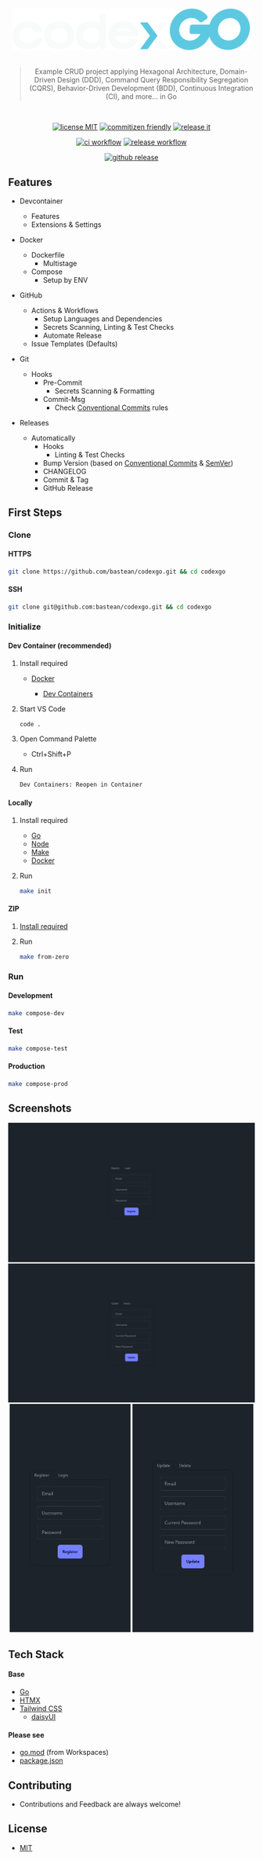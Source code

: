 <h1 align="center">

<!-- [![logo readme](https://raw.githubusercontent.com/bastean/codexgo/main/docs/readme/logo-readme.png)](https://github.com/bastean) -->

[![logo readme](docs/readme/logo-readme.png)](https://github.com/bastean/codexgo)

</h1>

<div align="center">

> Example CRUD project applying Hexagonal Architecture, Domain-Driven Design (DDD), Command Query Responsibility Segregation (CQRS), Behavior-Driven Development (BDD), Continuous Integration (CI), and more... in Go

</div>

<br />

<div align="center">

[![license MIT](https://img.shields.io/badge/license-MIT-blue.svg)](LICENSE)
[![commitizen friendly](https://img.shields.io/badge/commitizen-friendly-brightgreen.svg)](https://github.com/commitizen/cz-cli)
[![release it](https://img.shields.io/badge/%F0%9F%93%A6%F0%9F%9A%80-release--it-orange.svg)](https://github.com/release-it/release-it)

</div>

<div align="center">

[![ci workflow](https://github.com/bastean/codexgo/actions/workflows/ci.yml/badge.svg)](https://github.com/bastean/codexgo/actions/workflows/ci.yml)
[![release workflow](https://github.com/bastean/codexgo/actions/workflows/release.yml/badge.svg)](https://github.com/bastean/codexgo/actions/workflows/release.yml)

</div>

<div align="center">

[![github release](https://img.shields.io/github/v/release/bastean/codexgo.svg)](https://github.com/bastean/codexgo/releases)

</div>

## Features

- Devcontainer

  - Features
  - Extensions & Settings

- Docker

  - Dockerfile
    - Multistage
  - Compose
    - Setup by ENV

- GitHub

  - Actions & Workflows
    - Setup Languages and Dependencies
    - Secrets Scanning, Linting & Test Checks
    - Automate Release
  - Issue Templates (Defaults)

- Git

  - Hooks
    - Pre-Commit
      - Secrets Scanning & Formatting
    - Commit-Msg
      - Check [Conventional Commits](https://www.conventionalcommits.org) rules

- Releases

  - Automatically
    - Hooks
      - Linting & Test Checks
    - Bump Version (based on [Conventional Commits](https://www.conventionalcommits.org) & [SemVer](https://semver.org/))
    - CHANGELOG
    - Commit & Tag
    - GitHub Release

## First Steps

### Clone

#### HTTPS

```bash
git clone https://github.com/bastean/codexgo.git && cd codexgo
```

#### SSH

```bash
git clone git@github.com:bastean/codexgo.git && cd codexgo
```

### Initialize

#### Dev Container (recommended)

1. Install required

   - [Docker](https://docs.docker.com/get-docker)

     - [Dev Containers](https://marketplace.visualstudio.com/items?itemName=ms-vscode-remote.remote-containers)

2. Start VS Code

   ```bash
   code .
   ```

3. Open Command Palette

   - Ctrl+Shift+P

4. Run

   ```txt
   Dev Containers: Reopen in Container
   ```

#### Locally

1. Install required

   - [Go](https://go.dev/doc/install)
   - [Node](https://nodejs.org/en/download)
   - [Make](https://www.gnu.org/software/make)
   - [Docker](https://docs.docker.com/get-docker)

2. Run

   ```bash
   make init
   ```

#### ZIP

1. [Install required](#locally)

2. Run

   ```bash
   make from-zero
   ```

### Run

#### Development

```bash
make compose-dev
```

#### Test

```bash
make compose-test
```

#### Production

```bash
make compose-prod
```

## Screenshots

<div align="center">

<img src="docs/readme/codexgo-desktop-welcome.png" />

<img src="docs/readme/codexgo-desktop-dashboard.png" />

<img width="49%" src="docs/readme/codexgo-mobile-welcome.png" />

<img width="49%" src="docs/readme/codexgo-mobile-dashboard.png" />

</div>

## Tech Stack

#### Base

- [Go](https://go.dev)
- [HTMX](https://htmx.org)
- [Tailwind CSS](https://tailwindcss.com)
  - [daisyUI](https://daisyui.com)

#### Please see

- [go.mod](go.work) (from Workspaces)
- [package.json](package.json)

## Contributing

- Contributions and Feedback are always welcome!

## License

- [MIT](LICENSE)
